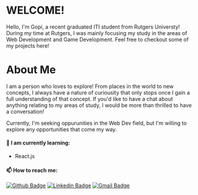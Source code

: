 # WELCOME!

Hello, I'm Gopi, a recent graduated ITI student from Rutgers Universty! During my time at Rutgers, I was mainly focusing my study in the areas of Web Development and Game Development. Feel free to checkout some of my projects here!

# About Me

I am a person who loves to explore! From places in the world to new concepts, I always have a nature of curiousity that only stops once I gain a full understanding of that concept. If you'd like to have a chat about anything relating to my areas of study, I would be more than thrilled to have a conversation!

Currently, I'm seeking oppurunities in the Web Dev field, but I'm willing to explore any opportunities that come my way.

#### 🌱 I am currently learning:
- React.js

#### 📫 How to reach me:
[![Github Badge](http://img.shields.io/badge/-Github-black?style=flat-square&logo=github&link=https://github.com/OrangeWiz)](https://github.com/OrangeWiz) 
[![Linkedin Badge](https://img.shields.io/badge/-LinkedIn-blue?style=flat-square&logo=Linkedin&logoColor=white&link=https://www.linkedin.com/in/gkr9/)](https://www.linkedin.com/in/gkr9/)
[![Gmail Badge](https://img.shields.io/badge/-Gmail-d14836?style=flat-square&logo=Gmail&logoColor=white&link=mailto:gopi.rayini@gmail.com)](mailto:gopi.rayini@gmail.com)

<!--[![Indrajeet's github stats](https://github-readme-stats.vercel.app/api?username=OrangeWiz&count_private=true&include_all_commits=true&theme=radical)](https://google.com)-->
